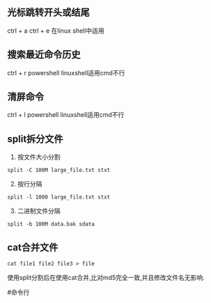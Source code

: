 ## 光标跳转开头或结尾
ctrl + a 
ctrl + e
在linux shell中适用

## 搜索最近命令历史
ctrl + r
powershell linuxshell适用cmd不行

## 清屏命令
ctrl + l
powershell linuxshell适用cmd不行

## split拆分文件
1. 按文件大小分割
```shell
split -C 100M large_file.txt stxt
```
2. 按行分隔
```shell
split -l 1000 large_file.txt stxt
```
3. 二进制文件分隔
```shell
split -b 100M data.bak sdata
```
## cat合并文件
```shell
cat file1 file2 file3 > file
```
使用split分割后在使用cat合并,比对md5完全一致,并且修改文件名无影响.

#命令行